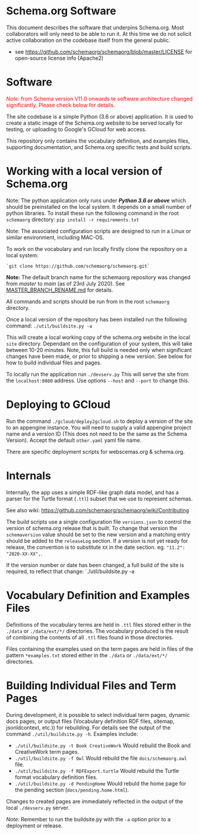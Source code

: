 
Schema.org Software
===================

This document describes the software that underpins Schema.org. Most collaborators will only need to be able to run 
it. At this time we do not solicit active collaboration on the codebase itself from the general public.

* see https://github.com/schemaorg/schemaorg/blob/master/LICENSE for open-source license info (Apache2)

Software 
========

<span style="color:red;">*Note:* from Schema version V11.0 onwards te software architecture changed significantly. Please check below for details.</span>

The site codebase is a simple Python (3.6 or above) application. It is used to create a static image of the Schema.org website to be served locally for testing, or uploading to Google's GCloud for web access.

This repository only contains the vocabulary definition, and examples files, supporting documentation, and Schema.org specific tests and build scripts.

Working with a local version of Schema.org
==========================================

Note: The python application only runs under **_Python 3.6 or above_** which should be preinstalled on the local system.  It depends on a small number of python libraries. To install these run the following command in the root `schemaorg` directory:
    `pip install -r requirements.txt`

Note: The associated configuration scripts are designed to run in a Linux or similar environment, including MAC-OS. 

To work on the vocabulary and run locally firstly clone the repository on a local system:

    `git clone https://github.com/schemaorg/schemaorg.git`
    
**Note:** The default branch name for the schemaorg repository was changed from *master* to *main* (as of 23rd July 2020).  See [MASTER_BRANCH_RENAME.md](MASTER_BRANCH_RENAME.md) for details.

All commands and scripts should be run from in the root `schemaorg` directory.

Once a local version of the repository has been installed run the following command:
    `./util/buildsite.py -a`

This will create a local working copy of the schema.org website in the local `site` directory. Dependant on the configuration of your system, this will take between 10-20 minutes. Note, this full build is needed only when significant changes have been made, or prior to shipping a new version.  See below for how to build individual files and pages.

To locally run the application run `./devserv.py`  This will serve the site from the `localhost:8080` address. Use options `--host` and `--port` to change this.

Deploying to GCloud
===================

Run the command `./gcloud/deploy2gcloud.sh` to deploy a version of the site to an appengine instance.  You will need to supply a valid appengine project name and a version ID (This does not need to be the same as the Schema Version).  Accept the default `other.yaml` yaml file name.

There are specific deployment scripts for webscemas.org & schema.org.

Internals
=========

Internally, the app uses a simple RDF-like graph data model, and has a parser for 
the Turtle format (`.ttl`) subset that we use to represent schemas. 

See also wiki: https://github.com/schemaorg/schemaorg/wiki/Contributing

The build scripts use a single configuration file `versions.json` to control the version of schema.org release that is built.  To change that version the `schemaversion` value should be set to the new version and a matching entry should be added to the `releaseLog` section.  If a version is not yet ready for release, the convention is to substitute `XX` in the date section.  eg. `"11.2": "2020-XX-XX",`.

If the version number or date has been changed, a full build of the site is required, to reflect that change:
    `./util/buildsite.py -a

Vocabulary Definition and Examples Files
========================================

Definitions of the vocabulary terms are held in `.ttl` files stored either in the `./data` or `./data/ext/*/` directories.  The vocabulary produced is the result of combining the contents of all `.ttl` files found in those directories.

Files containing the examples used on the term pages are held in files of the pattern `*examples.txt` stored either in the `./data` or `./data/ext/*/` directories. 

Building Individual Files and Term Pages
========================================

During development, it is possible to select individual term pages, dynamic docs pages, or output files (Vocabulary definition RDF files, sitemap, jsonldcontext, etc.)) for rebuilding.  For details see the output of the command `./util/buildsite.py -h`.  Examples include:
* `./util/buildsite.py -t Book CreativeWork`  Would rebuild the Book and CreativeWork term pages.
* `./util/buildsite.py -f Owl` Would rebuild the file `docs/schemaorg.owl` file.
* `./util/buildsite.py -f RDFExport.turtle` Would rebuild the Turtle format vocabulary definition files.
* `./util/buildsite.py -d PendingHome` Would rebuld the home page for the pending section (`docs/pending.home.html`).

Changes to created pages are immediately reflected in the output of the local `./devserv.py` server.

_Note:_ Remember to run the buildsite.py with the `-a` option prior to a deployment or release.